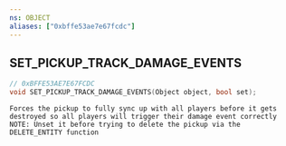 ```yaml
---
ns: OBJECT
aliases: ["0xbffe53ae7e67fcdc"]
---
```

## SET_PICKUP_TRACK_DAMAGE_EVENTS

```c
// 0xBFFE53AE7E67FCDC
void SET_PICKUP_TRACK_DAMAGE_EVENTS(Object object, bool set);
```

```
Forces the pickup to fully sync up with all players before it gets destroyed so all players will trigger their damage event correctly NOTE: Unset it before trying to delete the pickup via the DELETE_ENTITY function
```
